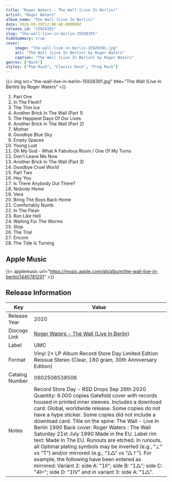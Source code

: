 ```yaml
---
title: "Roger Waters - The Wall (Live In Berlin)"
artist: "Roger Waters"
album_name: "The Wall (Live In Berlin)"
date: 2020-09-29T12:06:08.000000Z
release_id: "15928391"
slug: "the-wall-live-in-berlin-15928391"
hideSummary: true
cover:
    image: "the-wall-live-in-berlin-15928391.jpg"
    alt: "The Wall (Live In Berlin) by Roger Waters"
    caption: "The Wall (Live In Berlin) by Roger Waters"
genres: ["Rock"]
styles: ["Pop Rock", "Classic Rock", "Prog Rock"]
---
```


{{< img src="the-wall-live-in-berlin-15928391.jpg" title="The Wall (Live In Berlin) by Roger Waters" >}}

<!-- section break -->

1. Part One
2. In The Flesh?
3. The Thin Ice
4. Another Brick In The Wall (Part 1)
5. The Happiest Days Of Our Lives
6. Another Brick In The Wall (Part 2)
7. Mother
8. Goodbye Blue Sky
9. Empty Spaces
10. Young Lust
11. Oh My God - What A Fabulous Room / One Of My Turns
12. Don't Leave Me Now
13. Another Brick In The Wall (Part 3)
14. Goodbye Cruel World
15. Part Two
16. Hey You
17. Is There Anybody Out There?
18. Nobody Home
19. Vera
20. Bring The Boys Back Home
21. Comfortably Numb
22. In The Flesh
23. Run Like Hell
24. Waiting For The Worms
25. Stop
26. The Trial
27. Encore
28. The Tide Is Turning

<!-- section break -->




## Apple Music
{{< applemusic url="https://music.apple.com/gb/album/the-wall-live-in-berlin/1440781291" >}}






## Release Information
|  Key           | Value                                                |
| ---------------| ---------------------------------------------------- |
| Release Year   | 2020                                   |
| Discogs Link   | [Roger Waters - The Wall (Live In Berlin)](https://www.discogs.com/release/15928391-Roger-Waters-The-Wall-Live-In-Berlin) |
| Label          | UMC |
| Format         | Vinyl 2× LP Album Record Store Day Limited Edition Reissue Stereo (Clear, 180 gram, 30th Anniversary Edition) |
| Catalog Number | 0602508538506 |
| Notes | Record Store Day - RSD Drops Sep 26th 2020 Quantity: 8.000 copies Gatefold cover with records housed in printed inner sleeves. Includes a download card.  Global, worldwide release.  Some copies do not have a hype sticker. Some copies did not include a download card.  Title on the spine: The Wall - Live In Berlin 1990  Back cover: Roger Waters : The Wall Saturday 21st July 1990  Made in the EU.  Label rim text: Made In The EU.  Runouts are etched. In runouts, all Optimal plating symbols may be inverted (e.g., “⊥” vs “T”) and/or mirrored (e.g., “1△” vs “△↾”). For example, the following have been entered as mirrored: Variant 2: side A: "1II"; side B: "1△"; side C: "4I="; side D: "1IV" and in variant 3: side A: "1△". |